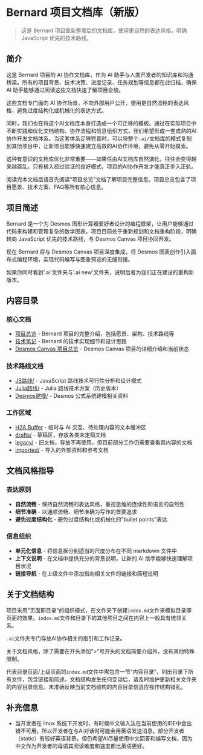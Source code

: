 # Bernard 项目文档库（新版）

> 这是 Bernard 项目重新整理后的文档库，使用更自然的表达风格，明确 JavaScript 优先的技术路线。

## 简介

这是 Bernard 项目的 AI 协作文档库，作为 AI 助手与人类开发者的知识库和沟通桥梁。所有的项目背景、技术决策、进度记录、任务规划等信息都在此归档，确保 AI 助手能够通过阅读这些文档快速了解项目全貌。

这些文档专门面向 AI 协作场景，不向外部用户公开，使用更自然流畅的表达风格，避免过度结构化或机械化的表达方式。

同时，我们也在将这个AI文档库本身打造成一个可迁移的模板。通过在实际项目中不断实践和优化文档结构、协作流程和信息组织方式，我们希望形成一套成熟的AI协作开发文档体系。当这套体系足够完善时，可以将整个`.ai/`文档库的模式复制到其他项目中，让新项目能够快速建立高效的AI协作环境，避免从零开始摸索。

这种有意识的文档库优化非常重要——如果任由AI文档库自然演化，往往会变得越来越紊乱。只有植入经过验证的良好模式，项目的AI协作开发才能真正步入正轨。

阅读完本文档后请首先阅读“项目总览”文档了解项目完整信息。项目总览包含了项目愿景、技术方案、FAQ等所有核心信息。

## 项目简述

Bernard 是一个为 Desmos 图形计算器爱好者设计的编程框架，让用户能够通过代码来构建和管理复杂的数学图表。项目目前处于重新规划和文档重构阶段，明确转向 JavaScript 优先的技术路线，与 Desmos Canvas 项目协同开发。

现在 Bernard 将与 Desmos Canvas 项目深度集成，将 Desmos 图表创作引入画布式编程环境，实现代码编写与图象预览的无缝衔接。

如果你同时看到'.ai'文件夹与'.ai new'文件夹，说明后者为我们正在建设的重构新版本。

## 内容目录

### 核心文档
- [项目总览](./项目总览.md) - Bernard 项目的完整介绍，包括愿景、架构、技术路线等
- [技术笔记](./技术笔记.md) - Bernard 的技术实现细节和设计思路
- [Desmos Canvas 项目总览](./Desmos%20Canvas项目总览.md) - Desmos Canvas 项目的详细介绍和当前状态

### 技术路线文档
- [JS路线/](../JS路线/) - JavaScript 路线技术可行性分析和设计模式
- [Julia路线/](../Julia路线/) - Julia 路线技术方案（历史版本）
- [Desmos建模/](./Desmos建模/) - Desmos 公式系统建模相关资料

### 工作区域
- [H2A Buffer](./H2A%20Buffer.md) - 临时与 AI 交互、待处理内容的文本缓冲区
- [drafts/](../drafts/) - 草稿区，存放各类未定稿文档
- [legacy/](./legacy/) - 旧文档，存放不再使用，但目前部分工作仍需要查看其内容的文档
- [imported/](../imported/) - 导入的外部资料和参考文档

## 文档风格指导

### 表达原则
- **自然流畅** - 保持自然流畅的表达风格，重视思维的连续性和语言的自然性
- **细节准确** - 以通顺流畅、细节准确为写作的首要追求
- **避免过度结构化** - 避免过度结构化或机械化的"bullet points"表达

### 信息组织
- **单元化信息** - 将信息拆分到适当的尺度分布在不同 markdown 文件中
- **上下文说明** - 在文档中提供充分的背景说明，让新的 AI 助手能够快速理解项目状况
- **链接导航** - 在上级文件中添加指向相关文件的链接和简短说明

## 关于文档结构

项目采用"页面即目录"的组织模式，在文件夹下创建`index.md`文件来模拟目录即页面的效果。`index.md`文件和目录下的其他项目之间在内容上一般具有统领关系。

`.ai`文件夹专门存放AI协作相关的指引和工作记录。

关于文档风格，除了需要在开头添加">"号开头的文档简要介绍外，没有其他特殊限制。

代表目录页面/上级页面的`index.md`文件中需包含一节"内容目录"，列出目录下所有文件，包含链接和简述。文档结构发生任何变动后，请及时维护更新相关文件夹的内容目录信息。未准确反映当前文档结构的内容目录信息应视作结构错乱。

## 补充信息

- 当开发者在 linux 系统下开发时，有时候中文输入法在当前使用的IDE中会出错不可用，所以开发者在与AI对话时可能会用英语发送消息。部分开发者（static）有较好英语背景，但仍希望AI尽量使用中文回答和编写文档，因为中文作为开发者的母语其阅读难度和速度都比英语更好。 